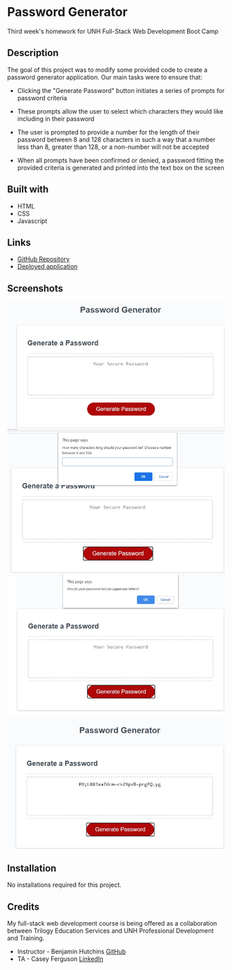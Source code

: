 # Password Generator

Third week's homework for UNH Full-Stack Web Development Boot Camp

## Description

The goal of this project was to modify some provided code to create a password generator application. Our main tasks were to ensure that:

* Clicking the "Generate Password" button initiates a series of prompts for password criteria

* These prompts allow the user to select which characters they would like including in their password

* The user is prompted to provide a number for the length of their password between 8 and 128 characters in such a way that a number less than 8, greater than 128, or a non-number will not be accepted

* When all prompts have been confirmed or denied, a password fitting the provided criteria is generated and printed into the text box on the screen

## Built with

* HTML
* CSS
* Javascript

## Links

* [GitHub Repository](https://github.com/shabobble/password-generator)
* [Deployed application](https://shabobble.github.io/password-generator/)

## Screenshots

![Before Initiation](/assets/images/unstarted.jpg)
![Length Prompt](/assets/images/length.jpg)
![Example of Criteria Prompt](/assets/images/prompt.jpg)
![Generated Password](/assets/images/password.jpg)

## Installation

No installations required for this project.

## Credits

My full-stack web development course is being offered as a collaboration between Trilogy Education Services and UNH Professional Development and Training.

* Instructor - Benjamin Hutchins [GitHub](https://github.com/benhutchins)
* TA - Casey Ferguson [LinkedIn](https://www.linkedin.com/in/casey-a-ferguson/)